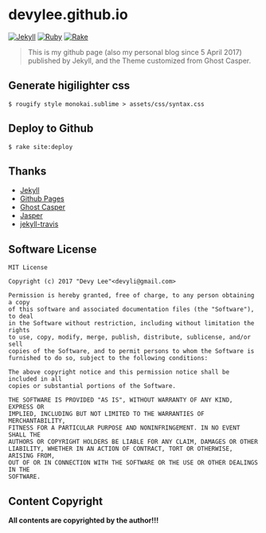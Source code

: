 # devylee.github.io

[![Jekyll](https://img.shields.io/badge/Jekyll-3.7.0-blue.svg?style=flat)](https://jekyllrb.com)
[![Ruby](https://img.shields.io/badge/Ruby-2.4-blue.svg?style=flat)](https://www.ruby-lang.org)
[![Rake](https://img.shields.io/badge/Rake-12.0.0-blue.svg?style=flat)](https://www.ruby-lang.org)

> This is my github page (also my personal blog since 5 April 2017) published by Jekyll, and the Theme customized from Ghost Casper.

## Generate higilighter css

`$ rougify style monokai.sublime > assets/css/syntax.css`

## Deploy to Github

`$ rake site:deploy`

## Thanks

- [Jekyll](https://jekyllrb.com)
- [Github Pages](https://pages.githu.com)
- [Ghost Casper](https://github.com/tryghost/casper)
- [Jasper](https://github.com/biomadeira/jasper)
- [jekyll-travis](https://github.com/mfenner/jekyll-travis)

## Software License

```license
MIT License

Copyright (c) 2017 "Devy Lee"<devyli@gmail.com>

Permission is hereby granted, free of charge, to any person obtaining a copy
of this software and associated documentation files (the "Software"), to deal
in the Software without restriction, including without limitation the rights
to use, copy, modify, merge, publish, distribute, sublicense, and/or sell
copies of the Software, and to permit persons to whom the Software is
furnished to do so, subject to the following conditions:

The above copyright notice and this permission notice shall be included in all
copies or substantial portions of the Software.

THE SOFTWARE IS PROVIDED "AS IS", WITHOUT WARRANTY OF ANY KIND, EXPRESS OR
IMPLIED, INCLUDING BUT NOT LIMITED TO THE WARRANTIES OF MERCHANTABILITY,
FITNESS FOR A PARTICULAR PURPOSE AND NONINFRINGEMENT. IN NO EVENT SHALL THE
AUTHORS OR COPYRIGHT HOLDERS BE LIABLE FOR ANY CLAIM, DAMAGES OR OTHER
LIABILITY, WHETHER IN AN ACTION OF CONTRACT, TORT OR OTHERWISE, ARISING FROM,
OUT OF OR IN CONNECTION WITH THE SOFTWARE OR THE USE OR OTHER DEALINGS IN THE
SOFTWARE.
```

## Content Copyright

**All contents are copyrighted by the author!!!**

